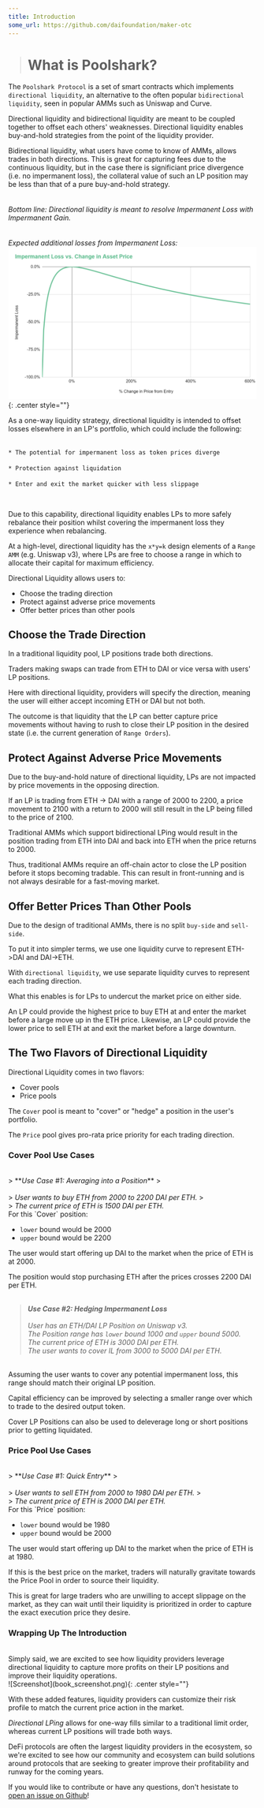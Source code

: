 ```yaml
---
title: Introduction
some_url: https://github.com/daifoundation/maker-otc
---
```

># **What is Poolshark?**

The `Poolshark Protocol` is a set of smart contracts which implements `directional liquidity`, an alternative to the often popular `bidirectional liquidity`, seen in popular AMMs such as Uniswap and Curve.

Directional liquidity and bidirectional liquidity are meant to be coupled together to offset each others' weaknesses. Directional liquidity enables buy-and-hold strategies from the point of the liquidity provider.

<!-- MEDIUM: Image of Poolshark logo with Cover Pool, Price Pool, and Range Pool represented -->

Bidirectional liquidity, what users have come to know of AMMs, allows trades in both directions. This is great for capturing fees due to the continuous liquidity, but in the case there is significiant price divergence (i.e. no impermanent loss), the collateral value of such an LP position may be less than that of a pure buy-and-hold strategy. 
</br></br></br>
<em>Bottom line: Directional liquidity is meant to resolve Impermanent Loss with Impermanent Gain.</em>
</br></br></br>
<em>Expected additional losses from Impermanent Loss:</em>
![Screenshot](divergent-loss.png){: .center style=""}
<!-- LOW: replace this image with our own -->
As a one-way liquidity strategy, directional liquidity is intended to offset losses elsewhere in an LP's portfolio, which could include the following:
</br></br>
```
* The potential for impermanent loss as token prices diverge

* Protection against liquidation

* Enter and exit the market quicker with less slippage
```
</br>

Due to this capability, directional liquidity enables LPs to more safely rebalance their position whilst covering the impermanent loss they experience when rebalancing.

At a high-level, directional liquidity has the `x*y=k` design elements of a `Range AMM` (e.g. Uniswap v3), where LPs are free to choose a range in which to allocate their capital for maximum efficiency.

Directional Liquidity allows users to:

* Choose the trading direction
* Protect against adverse price movements
* Offer better prices than other pools

## **Choose the Trade Direction**

In a traditional liquidity pool, LP positions trade both directions.

Traders making swaps can trade from ETH to DAI or vice versa with users' LP positions.

Here with directional liquidity, providers will specify the direction, meaning the user will either accept incoming ETH or DAI but not both.

The outcome is that liquidity that the LP can better capture price movements without having to rush to close their LP position in the desired state (i.e. the current generation of `Range Orders`).

## **Protect Against Adverse Price Movements**

Due to the buy-and-hold nature of directional liquidity, LPs are not impacted by price movements in the opposing direction.

If an LP is trading from ETH -> DAI with a range of 2000 to 2200, a price movement to 2100 with a return to 2000 will still result in the LP being filled to the price of 2100.

Traditional AMMs which support bidirectional LPing would result in the position trading from ETH into DAI and back into ETH when the price returns to 2000.

Thus, traditional AMMs require an off-chain actor to close the LP position before it stops becoming tradable. This can result in front-running and is not always desirable for a fast-moving market.

## **Offer Better Prices Than Other Pools**

Due to the design of traditional AMMs, there is no split `buy-side` and `sell-side`.

To put it into simpler terms, we use one liquidity curve to represent ETH->DAI and DAI->ETH.

With `directional liquidity`, we use separate liquidity curves to represent each trading direction.

What this enables is for LPs to undercut the market price on either side.

An LP could provide the highest price to buy ETH at and enter the market before a large move up in the ETH price. Likewise, an LP could provide the lower price to sell ETH at and exit the market before a large downturn.

## **The Two Flavors of Directional Liquidity**

Directional Liquidity comes in two flavors:

- Cover pools
- Price pools

The `Cover` pool is meant to "cover" or "hedge" a position in the user's portfolio.

The `Price` pool gives pro-rata price priority for each trading direction.

### Cover Pool Use Cases

</br>
> **<em>Use Case #1: Averaging into a Position</em>**
> </br></br>
> <em>User wants to buy ETH from 2000 to 2200 DAI per ETH.</em>
> </br>
> <em>The current price of ETH is 1500 DAI per ETH.</em>

</br>
For this `Cover` position:

* `lower` bound would be 2000
* `upper` bound would be 2200

The user would start offering up DAI to the market when the price of ETH is at 2000.

The position would stop purchasing ETH after the prices crosses 2200 DAI per ETH.
</br></br>
> **<em>Use Case #2: Hedging Impermanent Loss</em>**
> </br></br>
> <em>User has an ETH/DAI LP Position on Uniswap v3.</em>
> </br>
> <em>The Position range has `lower` bound 1000 and `upper` bound 5000.</em>
> </br>
> <em>The current price of ETH is 3000 DAI per ETH.</em>
> </br>
> <em>The user wants to cover IL from 3000 to 5000 DAI per ETH.</em>

</br>
Assuming the user wants to cover any potential impermanent loss, this range should match their original LP position.

Capital efficiency can be improved by selecting a smaller range over which to trade to the desired output token.

Cover LP Positions can also be used to deleverage long or short positions prior to getting liquidated.

### **Price Pool Use Cases**

</br>
> **<em>Use Case #1: Quick Entry</em>**
> </br></br>
> <em>User wants to sell ETH from 2000 to 1980 DAI per ETH.</em>
> </br>
> <em>The current price of ETH is 2000 DAI per ETH.</em>

</br>
For this `Price` position:

* `lower` bound would be 1980
* `upper` bound would be 2000

The user would start offering up DAI to the market when the price of ETH is at 1980.

If this is the best price on the market, traders will naturally gravitate towards the Price Pool in order to source their liquidity.

This is great for large traders who are unwilling to accept slippage on the market, as they can wait until their liquidity is prioritized in order to capture the exact execution price they desire.

### **Wrapping Up The Introduction**
<br/>
Simply said, we are excited to see how liquidity providers leverage directional liquidity to capture more profits on their LP positions and improve their liquidity operations.

<br/>
![Screenshot](book_screenshot.png){: .center style=""}
<br/>

With these added features, liquidity providers can customize their risk profile to match the current price action in the market.

<em>Directional LPing</em> allows for one-way fills similar to a traditional limit order, whereas current LP positions will trade both ways.

DeFi protocols are often the largest liquidity providers in the ecosystem, so we're excited to see how our community and ecosystem can build solutions around protocols that are seeking to greater improve their profitability and runway for the coming years.

If you would like to contribute or have any questions, don't hesistate to [open an issue on Github](https://github.com/poolsharks-protocol/docs/issues)!

<br/><br/><br/>








